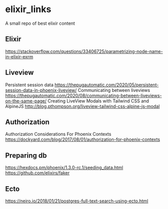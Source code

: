 # elixir_links

A small repo of best elixir content

## Elixir

https://stackoverflow.com/questions/33406725/parametrizing-node-name-in-elixir-exrm

## Liveview

Persistent session data https://thepugautomatic.com/2020/05/persistent-session-data-in-phoenix-liveview/
Communicating between liveviews https://thepugautomatic.com/2020/08/communicating-between-liveviews-on-the-same-page/
Creating LiveView Modals with Tailwind CSS and AlpineJS http://blog.pthompson.org/liveview-tailwind-css-alpine-js-modal

## Authorization

Authorization Considerations For Phoenix Contexts https://dockyard.com/blog/2017/08/01/authorization-for-phoenix-contexts

## Preparing db

https://hexdocs.pm/phoenix/1.3.0-rc.1/seeding_data.html
https://github.com/elixirs/faker

## Ecto
https://neiro.io/2018/01/21/postgres-full-text-search-using-ecto.html
